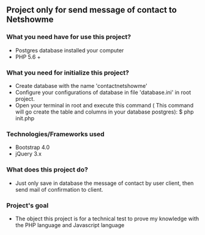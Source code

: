 ## Project only for send message of contact to Netshowme

### What you need have for use this project?
- Postgres database installed your computer
- PHP 5.6 +

### What you need for initialize this project?
- Create database with the name 'contactnetshowme'
- Configure your configurations of database in file 'database.ini' in root project.
- Open your terminal in root and execute this command ( This command will go create the table and columns in your database postgres):
$ php init.php 


### Technologies/Frameworks used
- Bootstrap 4.0
- jQuery 3.x

### What does this project do?
- Just only save in database the message of contact by user client, then send mail of confirmation to client.

### Project's goal
- The object this project is for a technical test to prove my knowledge with the PHP language and Javascript language
